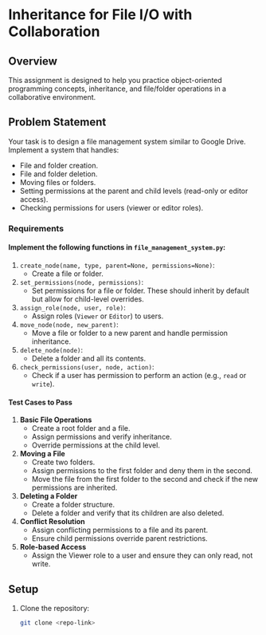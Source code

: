 # Inheritance for File I/O with Collaboration

## Overview
This assignment is designed to help you practice object-oriented programming concepts, inheritance, and file/folder operations in a collaborative environment. 

## Problem Statement
Your task is to design a file management system similar to Google Drive. Implement a system that handles:
- File and folder creation.
- File and folder deletion.
- Moving files or folders.
- Setting permissions at the parent and child levels (read-only or editor access).
- Checking permissions for users (viewer or editor roles).

### Requirements
#### Implement the following functions in `file_management_system.py`:
1. `create_node(name, type, parent=None, permissions=None)`:
   - Create a file or folder.
2. `set_permissions(node, permissions)`:
   - Set permissions for a file or folder. These should inherit by default but allow for child-level overrides.
3. `assign_role(node, user, role)`:
   - Assign roles (`Viewer` or `Editor`) to users.
4. `move_node(node, new_parent)`:
   - Move a file or folder to a new parent and handle permission inheritance.
5. `delete_node(node)`:
   - Delete a folder and all its contents.
6. `check_permissions(user, node, action)`:
   - Check if a user has permission to perform an action (e.g., `read` or `write`).

#### Test Cases to Pass
1. **Basic File Operations**
    - Create a root folder and a file.
    - Assign permissions and verify inheritance.
    - Override permissions at the child level.
2. **Moving a File**
    - Create two folders.
    - Assign permissions to the first folder and deny them in the second.
    - Move the file from the first folder to the second and check if the new permissions are inherited.
3. **Deleting a Folder**
    - Create a folder structure.
    - Delete a folder and verify that its children are also deleted.
4. **Conflict Resolution**
    - Assign conflicting permissions to a file and its parent.
    - Ensure child permissions override parent restrictions.
5. **Role-based Access**
    - Assign the Viewer role to a user and ensure they can only read, not write.

## Setup
1. Clone the repository:
   ```bash
   git clone <repo-link>

